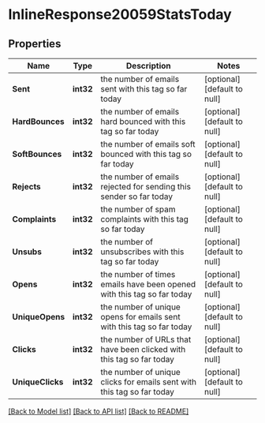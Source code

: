 # InlineResponse20059StatsToday

## Properties
Name | Type | Description | Notes
------------ | ------------- | ------------- | -------------
**Sent** | **int32** | the number of emails sent with this tag so far today | [optional] [default to null]
**HardBounces** | **int32** | the number of emails hard bounced with this tag so far today | [optional] [default to null]
**SoftBounces** | **int32** | the number of emails soft bounced with this tag so far today | [optional] [default to null]
**Rejects** | **int32** | the number of emails rejected for sending this sender so far today | [optional] [default to null]
**Complaints** | **int32** | the number of spam complaints with this tag so far today | [optional] [default to null]
**Unsubs** | **int32** | the number of unsubscribes with this tag so far today | [optional] [default to null]
**Opens** | **int32** | the number of times emails have been opened with this tag so far today | [optional] [default to null]
**UniqueOpens** | **int32** | the number of unique opens for emails sent with this tag so far today | [optional] [default to null]
**Clicks** | **int32** | the number of URLs that have been clicked with this tag so far today | [optional] [default to null]
**UniqueClicks** | **int32** | the number of unique clicks for emails sent with this tag so far today | [optional] [default to null]

[[Back to Model list]](../README.md#documentation-for-models) [[Back to API list]](../README.md#documentation-for-api-endpoints) [[Back to README]](../README.md)

